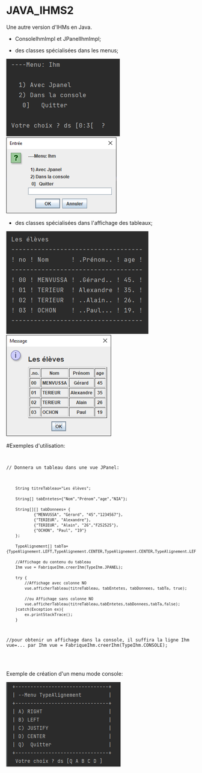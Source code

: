 # JAVA_IHMS2
Une autre version d'IHMs en Java.
- ConsoleIhmImpl et JPanelIhmImpl;


- des classes spécialisées dans les menus;

![Menu Screen 1](./hcmenu01.png?raw=true "Menu en  mode console")
![Menu Screen 2](./hcmenu02.png?raw=true "Menu en  mode Jpanel")


- des classes spécialisées dans l'affichage des tableaux;
 
 ![Tableau Screen 1](./hc01.png?raw=true "Tableau en  mode console")
 ![Tableau Screen 2](./hc02.png?raw=true "Tableau en  mode Jpanel")


#Exemples d'utilisation:
<code lang='java'>
 
 // Donnera un tableau dans une vue JPanel:
 
        String titreTableau="Les élèves";

        String[] tabEntetes={"Nom","Prénom","age","NIA"};

        String[][] tabDonnees= {
                {"MENVUSSA", "Gérard", "45","1234567"},
                {"TERIEUR", "Alexandre"},
                {"TERIEUR", "Alain", "26","F252525"},
                {"OCHON", "Paul", "19"}
        };

        TypeAlignement[] tabTa={TypeAlignement.LEFT,TypeAlignement.CENTER,TypeAlignement.CENTER,TypeAlignement.LEFT};

        //Affichage du contenu du tableau
        Ihm vue = FabriqueIhm.creerIhm(TypeIhm.JPANEL);

        try {
            //Affichage avec colonne NO
            vue.afficherTableau(titreTableau, tabEntetes, tabDonnees, tabTa, true);

            //ou Affichage sans colonne NO
            vue.afficherTableau(titreTableau,tabEntetes,tabDonnees,tabTa,false);
        }catch(Exception ex){
            ex.printStackTrace();
        }
 
 
 //pour obtenir un affichage dans la console, il suffira la ligne Ihm vue=...  par Ihm vue = FabriqueIhm.creerIhm(TypeIhm.CONSOLE);

 </code>

Exemple de création d'un menu mode console:

![Menu console Screen 1](./hcmenu_console01.PNG?raw=true "Menu en  mode console")

